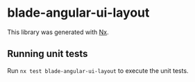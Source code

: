 # blade-angular-ui-layout

This library was generated with [Nx](https://nx.dev).

## Running unit tests

Run `nx test blade-angular-ui-layout` to execute the unit tests.
